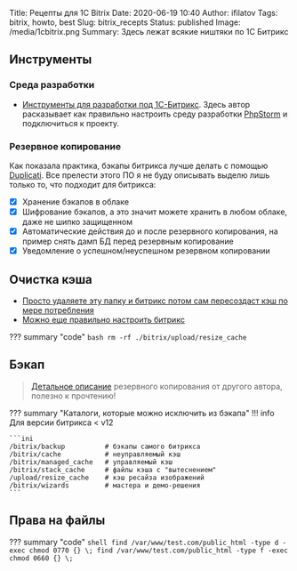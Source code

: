 Title: Рецепты для 1С Bitrix
Date: 2020-06-19 10:40
Author: ifilatov
Tags: bitrix, howto, best
Slug: bitrix_recepts
Status: published
Image: /media/1cbitrix.png
Summary: Здесь лежат всякие ништяки по 1С Битрикс

## Инструменты

### Среда разработки

- [Инструменты для разработки под 1С-Битрикс](https://habr.com/en/sandbox/73214/). Здесь автор расказывает как правильно настроить среду разработки [PhpStorm](https://www.jetbrains.com/ru-ru/phpstorm/) и подключиться к проекту.

### Резервное копирование

Как показала практика, бэкапы битрикса лучше делать с помощью [Duplicati](https://www.duplicati.com/). Все прелести этого ПО я не буду описывать выделю лишь только то, что подходит для битрикса:

- [X] Хранение бэкапов в облаке
- [X] Шифрование бэкапов, а это значит можете хранить в любом облаке, даже не шипко защищенном
- [X] Автоматические действия до и после резервного копирования, на пример снять дамп БД перед резервным копирование
- [X] Уведомление о успешном/неуспешном резервном копировании

## Очистка кэша

- [Просто удаляете эту папку и битрикс потом сам пересоздаст кэш по мере потребления](https://qna.habr.com/q/564222)
- [Можно еще правильно настроить битрикс](https://iplogic.ru/baza-znaniy/ochistka-papki-upload-v-bitriks-cherez-agent/)

??? summary "code"
    ```bash
    rm -rf ./bitrix/upload/resize_cache
    ```

## Бэкап

> [Детальное описание](https://tuning-soft.ru/articles/bitrix/backup-bitrix.html) резервного копирования от другого автора, полезно к прочтению!

??? summary "Каталоги, которые можно исключить из бэкапа"
    !!! info
        Для версии битрикса < v12

    ```ini
    /bitrix/backup          # бэкапы самого битрикса
    /bitrix/cache           # неуправляемый кэш
    /bitrix/managed_cache   # управляемый кэш
    /bitrix/stack_cache     # файлы кэша с "вытеснением"
    /upload/resize_cache    # кэш ресайза изображений
    /bitrix/wizards         # мастера и демо-решения
    ```

## Права на файлы

??? summary "code"
    ``` shell
    find /var/www/test.com/public_html -type d -exec chmod 0770 {} \;
    find /var/www/test.com/public_html -type f -exec chmod 0660 {} \;
    ```
